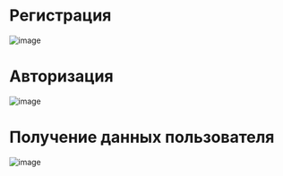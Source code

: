 # Регистрация
![image](https://user-images.githubusercontent.com/124909698/230711608-fa25dc78-5258-4b5c-9d20-f30f65db2bb8.png)

# Авторизация
![image](https://user-images.githubusercontent.com/124909698/230711837-875fbf70-e74f-426c-b944-95b93a5c6374.png)

# Получение данных пользователя
![image](https://user-images.githubusercontent.com/124909698/230712020-bafcac8f-473a-4fba-a1f5-7f42984f21f5.png)
